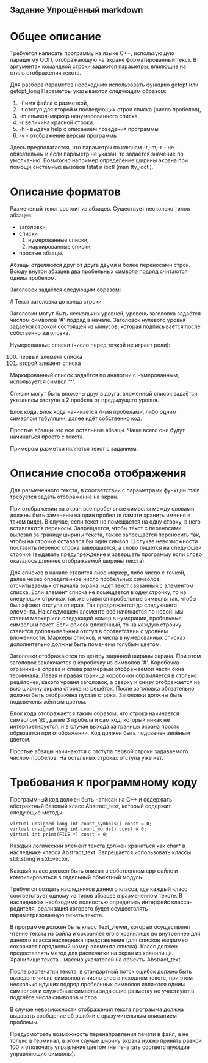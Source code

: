 ﻿Задание Упрощённый markdown
----------------------------

# Общее описание

Требуется написать программу на языке С++, использующую парадигму ООП, отображающую на экране форматированный текст. 
В аргументах командной строки задаются параметры, влияющие на стиль отображения текста.

Для разбора параметов необходимо использовать функцию getopt или getopt_long Параметры указываются следующим 
образом:

1. -f имя файла с разметкой,
3. -t отступ для второй и последующих строк списка (число пробелов),
4. -m символ-маркер ненумерованного списка,
5. -r величина красной строки.
6. -h - выдача help с описанием поведения программы
7. -v - отображение версии программы

Здесь предполагается, что параметры по ключам -t,-m,-r - не обязательны и если параметр не указан, 
то задаётся значение по умолчанию.
Возможно например определение ширины экрана при помощи системных вызовов fstat и ioctl (man tty_ioctl).

# Описание форматов

Размеченый текст состоит из абзацев. Существует несколько типов абзацев: 

* заголовки,
* списки 
  1. нумерованные списки, 
  2. маркированные списки, 
* простые абзацы.

Абзацы отделяются друг от друга двумя и более переносами строк. Всюду внутри абзацев два пробельных 
символа подряд считаются одним пробелом.

Заголовок задаётся следующим образом:

\# Текст заголовка до конца строки

Заголовки могут быть нескольких уровней, уровень заголовка задаётся числом символов '#' подряд в начале.
Заголовок нулевого уровня задаётся строкой состоящей из минусов, которая подписывается после собственно 
заголовка.

Нумерованные списки (число перед точкой не играет роли):

100. первый элемент списка
200. второй элемент списка

Маркированный список задаётся по аналогии с нумерованным, используется символ '*'.

Списки могут быть вложены друг в друга, вложенный список задаётся указанием отступа в 2 пробела
от предыдущего уровня.

Блок кода. Блок кода начинается 4-мя пробелами, либо одним символом табуляции, 
далее идёт собственно код.

Простые абзацы это все остальные абзацы. Чаще всего они будут начинаться просто с текста.

Примером разметки является текст с заданием.

# Описание способа отображения

Для размеченного текста, в соответствии с параметрами функции main требуется задать отображение на экран.

При отображении на экран все пробельные символы между словами должны быть заменены на один пробел 
(в памяти хранить именно в таком виде). В случае, если текст не помещается на одну строку, в него 
вставляются переносы. Запрещается, чтобы текст с переносами вылезал за границу ширины текста,
также запрещается переносить так, чтобы на строчке оставался бы один символ. 
В случае невозможности поставить перенос строка завершается, а слово пишется на следующей строчке
(выдавать предупреждение и завершать программу если слово оказалось длиннее отображаемой ширины текста).

Для списков в начале ставится либо маркер, либо число c точкой, далее через определённое число пробельных символов, 
отсчитываемых от начала экрана, идёт текст связанный с элементом списка. Если элемент списка не помещается в одну строчку, 
то на следующих строчках так же ставятся пробельные символы так, чтобы был эффект отступа от края. 
Так продолжается до следующего элемента. На следующем элементе всё начинается по новой: мы ставим маркер 
или следующий номер в нумерации, пробельные символы и текст. 
Если список вложенный, то на каждую строчку ставится
дополнительный отступ в соответствии с уровнем вложенности.
Маркеры списков, и числа в нумерованных списках дополнительно должны быть помечены голубым цветом.

Заголовки отображаются по центру заданной ширины экрана. При этом заголовок заключается в коробочку из символов '#'. 
Коробочка ограничена справа и слева размерами отображаемой части окна терминала. 
Левая и правая граница коробочки обрамляется в столько решёточек, какого уровня заголовок, а сверху и снизу отображается 
на всю ширину экрана строка из решёток. После заголовка обязательно должна быть отображена пустая строка. 
Заголовки должны быть подсвечены жёлтым цветом.

Блок кода отображается таким образом, что строка начинается символом '@', далее 3 пробела и сам код, который никак 
не интерпретируется, и в случае выхода за границы экрана просто обрезается при отображении. Код должен быть подсвечен 
зелёным цветом.

Простые абзацы начинаются с отступа первой строки задаваемого числом пробелов. На остальных 
строках отступа уже нет. 

# Требования к программному коду

Программный код должен быть написан на C++ и содержать абстрактный базовый класс Abstract_text, 
который содержит следующие методы: 

    virtual unsigned long int count_symbols() const = 0;
    virtual unsigned long int count_words() const = 0;
    virtual int print(FILE *) const = 0;

Каждый логический элемент текста должен храниться как char* в наследнике класса Abstract_text. 
Запрещается использовать классы std::string и std::vector.

Каждый класс должен быть описан в собственном cpp файле и компилироваться в отдельный объектный модуль.

Требуется создать наследников данного класса, где каждый класс соответствует
одному из типов абзацев в размеченном тексте.
В наследниках необходимо полностью определить интерфейс
класса-родителя, реализация которого будет осуществлять 
параметризованную печать текста.

В программе должен быть класс Text_viewer, который  осуществляет чтение текста из файла 
и сохраняет его в хранилище во внутреннее для данного класса наследника представление (для списков например сохраняет порядковый номер элемента списка).  Класс должен предоставлять метод для распечатки 
на экран из хранилища. Хранилище текста - массив указателей на объекты Abstract_text.

После распечатки текста, в стандартный поток ошибок должно быть выведено число символов и число слов в исходном тексте,
при этом несколько идущих подряд пробельных символов являются одним символом и служебные символы задающие разметку 
не участвуют в подсчёте числа символов и слов.

В случае невозможности отображения текста программа должна выдавать сообщение об ошибки 
с вразумительным описанием проблемы.

Предусмотреть возможность перенаправления печати в файл, а не только в терминал, в этом случае ширину экрана нужно принять
равной 100 и отключить управление цветом (не печатать соответствующие управляющие символы).
